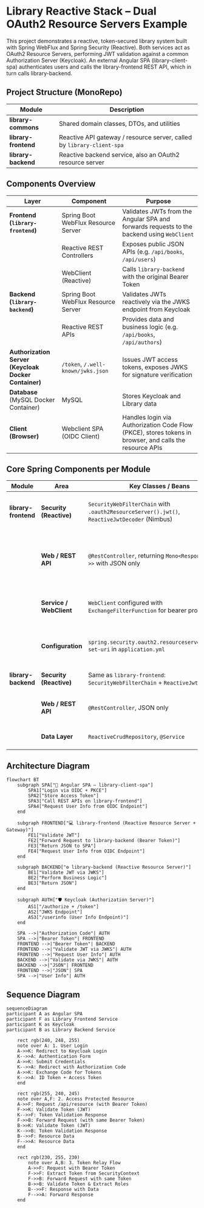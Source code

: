 # Library Reactive Stack – Dual OAuth2 Resource Servers Example

This project demonstrates a reactive, token-secured library system built with Spring WebFlux and Spring Security (Reactive).
Both services act as OAuth2 Resource Servers, performing JWT validation against a common Authorization Server (Keycloak).
An external Angular SPA (library-client-spa) authenticates users and calls the library-frontend REST API, which in turn calls library-backend.

## Project Structure (MonoRepo)

| Module               | Description                                                            |
|----------------------|------------------------------------------------------------------------|
| **library-commons**  | Shared domain classes, DTOs, and utilities                             |
| **library-frontend** | Reactive API gateway / resource server, called by `library-client-spa` |
| **library-backend**  | Reactive backend service, also an OAuth2 resource server               | |

## Components Overview

| Layer                                                     | Component                           | Purpose                                                                                                 |
|-----------------------------------------------------------|-------------------------------------|---------------------------------------------------------------------------------------------------------|
| **Frontend (`library-frontend`)**                         | Spring Boot WebFlux Resource Server | Validates JWTs from the Angular SPA and forwards requests to the backend using `WebClient`              |
|                                                           | Reactive REST Controllers           | Exposes public JSON APIs (e.g. `/api/books`, `/api/users`)                                              |
|                                                           | WebClient (Reactive)                | Calls `library-backend` with the original Bearer Token                                                  |
| **Backend (`library-backend`)**                           | Spring Boot WebFlux Resource Server | Validates JWTs reactively via the JWKS endpoint from Keycloak                                           |
|                                                           | Reactive REST APIs                  | Provides data and business logic (e.g. `/api/books`, `/api/authors`)                                    |
| **Authorization Server <br/>(Keycloak Docker Container)** | `/token`, `/.well-known/jwks.json`  | Issues JWT access tokens, exposes JWKS for signature verification                                       |
| **Database** <br/>(MySQL Docker Container)                | MySQL                               | Stores Keycloak and Library data                                                                        |~~
| **Client (Browser)**                                      | Webclient SPA (OIDC Client)         | Handles login via Authorization Code Flow (PKCE), stores tokens in browser, and calls the resource APIs |

## Core Spring Components per Module

| Module               | Area                    | Key Classes / Beans                                                                          | Purpose                                              |
|----------------------|-------------------------|----------------------------------------------------------------------------------------------|------------------------------------------------------|
| **library-frontend** | **Security (Reactive)** | `SecurityWebFilterChain` with `.oauth2ResourceServer().jwt()`, `ReactiveJwtDecoder` (Nimbus) | Validates JWTs sent from the Angular SPA             |
|                      | **Web / REST API**      | `@RestController`, returning `Mono<ResponseEntity<?>>` with JSON only                        | Handles REST endpoints and forwards calls to backend |
|                      | **Service / WebClient** | `WebClient` configured with `ExchangeFilterFunction` for bearer propagation                  | Forwards requests and tokens to `library-backend`    |
|                      | **Configuration**       | `spring.security.oauth2.resourceserver.jwt.jwk-set-uri` in `application.yml`                 | Configures JWKS endpoint for token validation        |
| **library-backend**  | **Security (Reactive)** | Same as `library-frontend`: `SecurityWebFilterChain` + `ReactiveJwtDecoder`                  | Validates tokens reactively                          |
|                      | **Web / REST API**      | `@RestController`, JSON only                                                                 | Exposes protected REST endpoints                     |
|                      | **Data Layer**          | `ReactiveCrudRepository`, `@Service`                                                         | Reactive persistence via R2DBC                       |



## Architecture Diagram

```mermaid
flowchart BT
    subgraph SPA["🧭 Angular SPA – library-client-spa"]
        SPA1["Login via OIDC + PKCE"]
        SPA2["Store Access Token"]
        SPA3["Call REST APIs on library-frontend"]
        SPA4["Request User Info from OIDC Endpoint"]
    end

    subgraph FRONTEND["💻 library-frontend (Reactive Resource Server + Gateway)"]
        FE1["Validate JWT"]
        FE2["Forward Request to library-backend (Bearer Token)"]
        FE3["Return JSON to SPA"]
        FE4["Request User Info from OIDC Endpoint"]
    end

    subgraph BACKEND["⚙️ library-backend (Reactive Resource Server)"]
        BE1["Validate JWT via JWKS"]
        BE2["Perform Business Logic"]
        BE3["Return JSON"]
    end

    subgraph AUTH["🛡️ Keycloak (Authorization Server)"]
        AS1["/authorize + /token"]
        AS2["JWKS Endpoint"]
        AS3["/userinfo (User Info Endpoint)"]
    end

    SPA -->|"Authorization Code"| AUTH
    SPA -->|"Bearer Token"| FRONTEND
    FRONTEND -->|"Bearer Token"| BACKEND
    FRONTEND -->|"Validate JWT via JWKS"| AUTH
    FRONTEND -->|"Request User Info"| AUTH
    BACKEND -->|"Validate via JWKS"| AUTH
    BACKEND -->|"JSON"| FRONTEND
    FRONTEND -->|"JSON"| SPA
    SPA -->|"User Info"| AUTH
```

## Sequence Diagram

```mermaid
sequenceDiagram
participant A as Angular SPA
participant F as Library Frontend Service
participant K as Keycloak
participant B as Library Backend Service

    rect rgb(240, 248, 255)
    note over A: 1. User Login
    A->>K: Redirect to Keycloak Login
    K-->>A: Authentication Form
    A->>K: Submit Credentials
    K-->>A: Redirect with Authorization Code
    A->>K: Exchange Code for Tokens
    K-->>A: ID Token + Access Token
    end

    rect rgb(255, 240, 245)
    note over A,F: 2. Access Protected Resource
    A->>F: Request /api/resource (with Bearer Token)
    F->>K: Validate Token (JWT)
    K-->>F: Token Validation Response
    F->>B: Forward Request (with same Bearer Token)
    B->>K: Validate Token (JWT)
    K-->>B: Token Validation Response
    B-->>F: Resource Data
    F-->>A: Resource Data
    end

    rect rgb(230, 255, 230)
        note over A,B: 3. Token Relay Flow
        A->>F: Request with Bearer Token
        F->>F: Extract Token from SecurityContext
        F->>B: Forward Request with same Token
        B->>B: Validate Token & Extract Roles
        B-->>F: Response with Data
        F-->>A: Forward Response
    end
```
